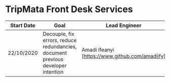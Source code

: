 # TripMata Front Desk Services
Start Date | Goal | Lead Engineer
-----------|------|--------------
22/10/2020 | Decouple, fix errors, reduce redundancies, document previous developer intention | Amadi Ifeanyi [https://www.github.com/amadiify] 